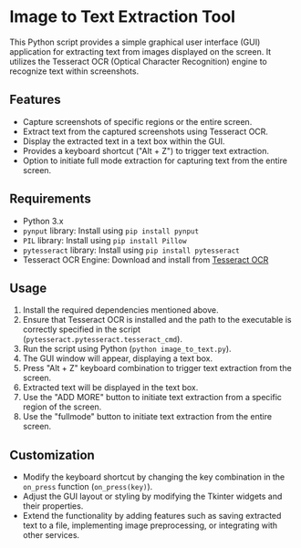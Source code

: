 # Image to Text Extraction Tool

This Python script provides a simple graphical user interface (GUI) application for extracting text from images displayed on the screen. It utilizes the Tesseract OCR (Optical Character Recognition) engine to recognize text within screenshots.

## Features

- Capture screenshots of specific regions or the entire screen.
- Extract text from the captured screenshots using Tesseract OCR.
- Display the extracted text in a text box within the GUI.
- Provides a keyboard shortcut ("Alt + Z") to trigger text extraction.
- Option to initiate full mode extraction for capturing text from the entire screen.

## Requirements

- Python 3.x
- `pynput` library: Install using `pip install pynput`
- `PIL` library: Install using `pip install Pillow`
- `pytesseract` library: Install using `pip install pytesseract`
- Tesseract OCR Engine: Download and install from [Tesseract OCR](https://github.com/tesseract-ocr/tesseract)

## Usage

1. Install the required dependencies mentioned above.
2. Ensure that Tesseract OCR is installed and the path to the executable is correctly specified in the script (`pytesseract.pytesseract.tesseract_cmd`).
3. Run the script using Python (`python image_to_text.py`).
4. The GUI window will appear, displaying a text box.
5. Press "Alt + Z" keyboard combination to trigger text extraction from the screen.
6. Extracted text will be displayed in the text box.
7. Use the "ADD MORE" button to initiate text extraction from a specific region of the screen.
8. Use the "fullmode" button to initiate text extraction from the entire screen.

## Customization

- Modify the keyboard shortcut by changing the key combination in the `on_press` function (`on_press(key)`).
- Adjust the GUI layout or styling by modifying the Tkinter widgets and their properties.
- Extend the functionality by adding features such as saving extracted text to a file, implementing image preprocessing, or integrating with other services.


